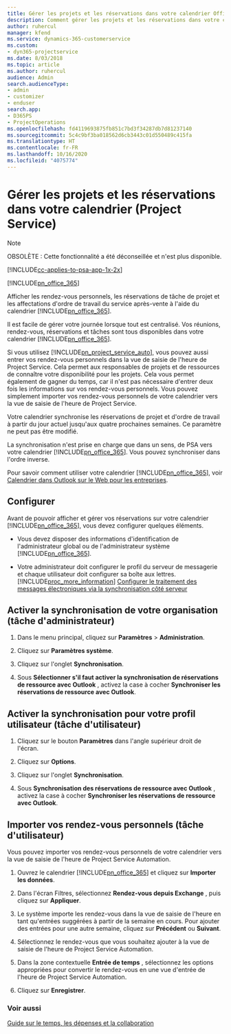 ```yaml
---
title: Gérer les projets et les réservations dans votre calendrier Office 365
description: Comment gérer les projets et les réservations dans votre calendrier Office 365
author: ruhercul
manager: kfend
ms.service: dynamics-365-customerservice
ms.custom:
- dyn365-projectservice
ms.date: 8/03/2018
ms.topic: article
ms.author: ruhercul
audience: Admin
search.audienceType:
- admin
- customizer
- enduser
search.app:
- D365PS
- ProjectOperations
ms.openlocfilehash: fd4119693875fb851c7bd3f34287db7d81237140
ms.sourcegitcommit: 5c4c9bf3ba018562d6cb3443c01d550489c415fa
ms.translationtype: HT
ms.contentlocale: fr-FR
ms.lasthandoff: 10/16/2020
ms.locfileid: "4075774"
---
```

# <a name="manage-projects-and-bookings-in-your-calendar-project-service"></a>Gérer les projets et les réservations dans votre calendrier (Project Service)

> [!Note]
> OBSOLÈTE : Cette fonctionnalité a été déconseillée et n'est plus disponible.

[!INCLUDE[cc-applies-to-psa-app-1x-2x](../includes/cc-applies-to-psa-app-1x-2x.md)]

[!INCLUDE[pn_office_365](../includes/pn-office-365.md)] 

Afficher les rendez-vous personnels, les réservations de tâche de projet et les affectations d'ordre de travail du service après-vente à l'aide du calendrier [!INCLUDE[pn_office_365](../includes/pn-office-365.md)].  
  
 Il est facile de gérer votre journée lorsque tout est centralisé. Vos réunions, rendez-vous, réservations et tâches sont tous disponibles dans votre calendrier [!INCLUDE[pn_office_365](../includes/pn-office-365.md)].  
  
 Si vous utilisez [!INCLUDE[pn_project_service_auto](../includes/pn-project-service-auto.md)], vous pouvez aussi entrer vos rendez-vous personnels dans la vue de saisie de l'heure de Project Service. Cela permet aux responsables de projets et de ressources de connaître votre disponibilité pour les projets. Cela vous permet également de gagner du temps, car il n'est pas nécessaire d'entrer deux fois les informations sur vos rendez-vous personnels. Vous pouvez simplement importer vos rendez-vous personnels de votre calendrier vers la vue de saisie de l'heure de Project Service.  
  
 Votre calendrier synchronise les réservations de projet et d'ordre de travail à partir du jour actuel jusqu'aux quatre prochaines semaines. Ce paramètre ne peut pas être modifié.  
  
 La synchronisation n'est prise en charge que dans un sens, de PSA vers votre calendrier [!INCLUDE[pn_office_365](../includes/pn-office-365.md)]. Vous pouvez synchroniser dans l'ordre inverse. 
  
 Pour savoir comment utiliser votre calendrier [!INCLUDE[pn_office_365](../includes/pn-office-365.md)], voir [Calendrier dans Outlook sur le Web pour les entreprises](https://support.office.com/article/Calendar-in-Outlook-on-the-web-for-business-5219c457-d1fe-4c2f-9032-1a816b88e936).  
  
## <a name="setup"></a>Configurer  
 Avant de pouvoir afficher et gérer vos réservations sur votre calendrier [!INCLUDE[pn_office_365](../includes/pn-office-365.md)], vous devez configurer quelques éléments.  
  
- Vous devez disposer des informations d'identification de l'administrateur global ou de l'administrateur système [!INCLUDE[pn_office_365](../includes/pn-office-365.md)].  
  
- Votre administrateur doit configurer le profil du serveur de messagerie et chaque utilisateur doit configurer sa boîte aux lettres. [!INCLUDE[proc_more_information](../includes/proc-more-information.md)] [Configurer le traitement des messages électroniques via la synchronisation côté serveur](https://docs.microsoft.com/dynamics365/customerengagement/on-premises/admin/set-up-server-side-synchronization-of-email-appointments-contacts-and-tasks)  
  
## <a name="turn-on-synchronization-for-your-organization-admin-task"></a>Activer la synchronisation de votre organisation (tâche d'administrateur)  
  
1.  Dans le menu principal, cliquez sur **Paramètres** > **Administration**.  
  
2.  Cliquez sur **Paramètres système**.  
  
3.  Cliquez sur l'onglet **Synchronisation**.  
  
4.  Sous **Sélectionner s'il faut activer la synchronisation de réservations de ressource avec Outlook** , activez la case à cocher **Synchroniser les réservations de ressource avec Outlook**.  
  
## <a name="turn-on-synchronization-for-your-user-profile-user-task"></a>Activer la synchronisation pour votre profil utilisateur (tâche d'utilisateur)  
  
1.  Cliquez sur le bouton **Paramètres** dans l'angle supérieur droit de l'écran.  
  
2.  Cliquez sur **Options**.  
  
3.  Cliquez sur l'onglet **Synchronisation**.  
  
4.  Sous **Synchronisation des réservations de ressource avec Outlook** , activez la case à cocher **Synchroniser les réservations de ressource avec Outlook**.  
  
## <a name="import-your-personal-appointments-user-task"></a>Importer vos rendez-vous personnels (tâche d'utilisateur)  
 Vous pouvez importer vos rendez-vous personnels de votre calendrier vers la vue de saisie de l'heure de Project Service Automation.  
  
1. Ouvrez le calendrier [!INCLUDE[pn_office_365](../includes/pn-office-365.md)] et cliquez sur **Importer les données**.  
  
2. Dans l'écran Filtres, sélectionnez **Rendez-vous depuis Exchange** , puis cliquez sur **Appliquer**.  
  
3. Le système importe les rendez-vous dans la vue de saisie de l'heure en tant qu'entrées suggérées à partir de la semaine en cours. Pour ajouter des entrées pour une autre semaine, cliquez sur **Précédent** ou **Suivant**.  
  
4. Sélectionnez le rendez-vous que vous souhaitez ajouter à la vue de saisie de l'heure de Project Service Automation.  
  
5. Dans la zone contextuelle **Entrée de temps** , sélectionnez les options appropriées pour convertir le rendez-vous en une vue d'entrée de l'heure de Project Service Automation.  
  
6. Cliquez sur **Enregistrer**.  
  
### <a name="see-also"></a>Voir aussi  
 [Guide sur le temps, les dépenses et la collaboration](../psa/time-expense-collaboration-guide.md)
